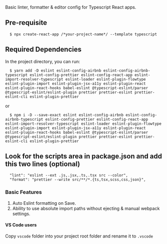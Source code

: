 Basic linter, formatter & editor config for Typescript React apps.

## Pre-requisite

```shell
  $ npx create-react-app /*your-project-name*/ --template typescript
```

## Required Dependencies

In the project directory, you can run:

```shell
  $ yarn add -D eslint eslint-config-airbnb eslint-config-airbnb-typescript eslint-config-prettier eslint-config-react-app eslint-import-resolver-typescript eslint-loader eslint-plugin-flowtype eslint-plugin-import eslint-plugin-jsx-a11y eslint-plugin-react eslint-plugin-react-hooks babel-eslint @typescript-eslint/parser @typescript-eslint/eslint-plugin prettier prettier-eslint prettier-eslint-cli eslint-plugin-prettier
```

or

```shell
  $ npm i -D --save-exact eslint eslint-config-airbnb eslint-config-airbnb-typescript eslint-config-prettier eslint-config-react-app eslint-import-resolver-typescript eslint-loader eslint-plugin-flowtype eslint-plugin-import eslint-plugin-jsx-a11y eslint-plugin-react eslint-plugin-react-hooks babel-eslint @typescript-eslint/parser @typescript-eslint/eslint-plugin prettier prettier-eslint prettier-eslint-cli eslint-plugin-prettier
```

## Look for the scripts area in package.json and add this two lines (optional)

```
  "lint": "eslint --ext .js,.jsx,.ts,.tsx src --color",
  "format": "prettier --write src/**/*.{ts,tsx,scss,css,json}",
```

### Basic Features

1. Auto Eslint formatting on Save.
2. Ability to use absolute import paths without ejecting & manual webpack settings.

#### VS Code users

Copy `vscode` folder into your project root folder and rename it to `.vscode`
